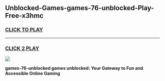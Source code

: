
## Unblocked-Games-games-76-unblocked-Play-Free-x3hmc
<h3>
<a href="https://premium76.site?title=games-76-unblocked&ref=23A">CLICK TO PLAY</a></h3>
<hr>

<h3>
<a href="https://premium76.site?title=games-76-unblocked&ref=23A">CLICK 2 PLAY</a>
  
</h3>

<a href="https://premium76.site?title=games-76-unblocked&ref=23A"><img src="https://clearcache.store/games.png"></a>


**games-76-unblocked games unblocked: Your Gateway to Fun and Accessible Online Gaming**
